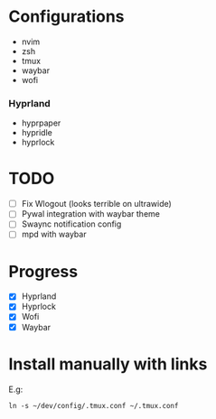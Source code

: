 
# Configurations 
- nvim
- zsh
- tmux
- waybar
- wofi

### Hyprland
- hyprpaper
- hypridle
- hyprlock

# TODO

- [ ] Fix Wlogout (looks terrible on ultrawide)
- [ ] Pywal integration with waybar theme
- [ ] Swaync notification config 
- [ ] mpd with waybar 

# Progress
- [x] Hyprland
- [x] Hyprlock
- [X] Wofi
- [x] Waybar

# Install manually with links

E.g:

~~~
ln -s ~/dev/config/.tmux.conf ~/.tmux.conf
~~~
